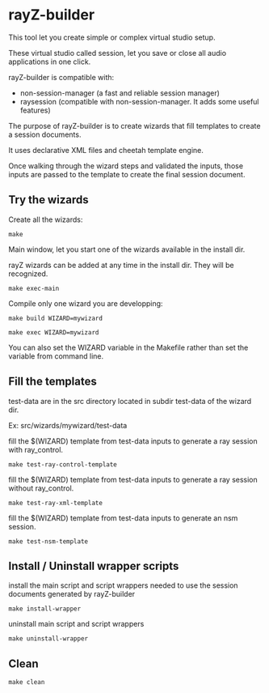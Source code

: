 # rayZ-builder

This tool let you create simple or complex virtual studio setup.

These virtual studio called session, let you save or close all audio applications in one click.

rayZ-builder is compatible with:
  - non-session-manager (a fast and reliable session manager)
  - raysession (compatible with non-session-manager. It adds some useful features)

The purpose of rayZ-builder is to create wizards that fill templates to create a session documents.

It uses declarative XML files and cheetah template engine.

Once walking through the wizard steps and validated the inputs, those inputs are passed to the template to create the final session document.

## Try the wizards

Create all the wizards:

    make 

Main window, let you start one of the wizards available in the install dir. 

rayZ wizards can be added at any time in the install dir. They will be recognized.

    make exec-main
    
Compile only one wizard you are developping:
    
    make build WIZARD=mywizard

    make exec WIZARD=mywizard
    
You can also set the WIZARD variable in the Makefile rather than set the variable from command line.

## Fill the templates

test-data are in the src directory located in subdir test-data of the wizard dir.

Ex: src/wizards/mywizard/test-data

fill the $(WIZARD) template from test-data inputs to generate a ray session with ray_control.

    make test-ray-control-template

fill the $(WIZARD) template from test-data inputs to generate a ray session without ray_control.
    
    make test-ray-xml-template

fill the $(WIZARD) template from test-data inputs to generate an nsm session.

    make test-nsm-template

## Install / Uninstall wrapper scripts

install the main script and script wrappers needed to use the session documents generated by rayZ-builder

    make install-wrapper 

uninstall main script and script wrappers

    make uninstall-wrapper

## Clean

    make clean

